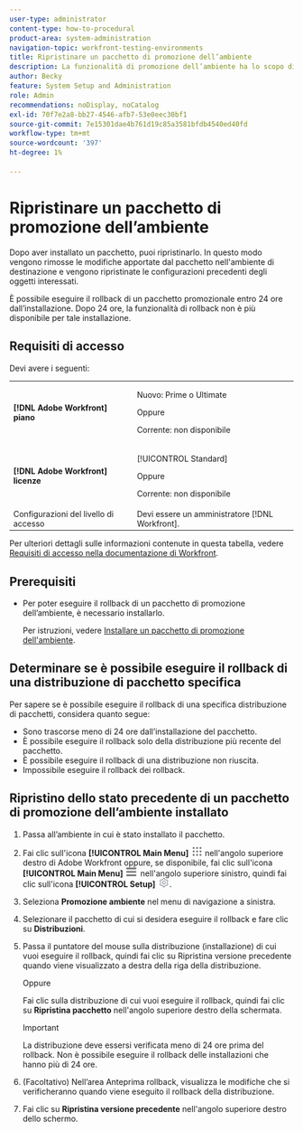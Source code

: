 ```yaml
---
user-type: administrator
content-type: how-to-procedural
product-area: system-administration
navigation-topic: workfront-testing-environments
title: Ripristinare un pacchetto di promozione dell’ambiente
description: La funzionalità di promozione dell’ambiente ha lo scopo di consentire lo spostamento di oggetti correlati alla configurazione da un ambiente all’altro. Scopri come ripristinare un pacchetto di promozione installato da un ambiente di destinazione.
author: Becky
feature: System Setup and Administration
role: Admin
recommendations: noDisplay, noCatalog
exl-id: 70f7e2a8-bb27-4546-afb7-53e0eec30bf1
source-git-commit: 7e15301dae4b761d19c85a3581bfdb4540ed40fd
workflow-type: tm+mt
source-wordcount: '397'
ht-degree: 1%

---
```


# Ripristinare un pacchetto di promozione dell’ambiente



Dopo aver installato un pacchetto, puoi ripristinarlo. In questo modo vengono rimosse le modifiche apportate dal pacchetto nell&#39;ambiente di destinazione e vengono ripristinate le configurazioni precedenti degli oggetti interessati.

È possibile eseguire il rollback di un pacchetto promozionale entro 24 ore dall’installazione. Dopo 24 ore, la funzionalità di rollback non è più disponibile per tale installazione.

## Requisiti di accesso

Devi avere i seguenti:

<table>
  <tr>
   <td><strong>[!DNL Adobe Workfront] piano</strong>
   </td>
   <td> <p>Nuovo: Prime o Ultimate</p><p>Oppure</p><p>Corrente: non disponibile</p>
   </td>
  </tr>
  <tr>
   <td><strong>[!DNL Adobe Workfront] licenze</strong>
   </td>
   <td> <p>[!UICONTROL Standard]</p><p>Oppure</p><p>Corrente: non disponibile</p>
   </td>
  </tr>
   <tr>
   <td>Configurazioni del livello di accesso
   </td>
   <td>Devi essere un amministratore [!DNL Workfront].
   </td>
  </tr>
</table>

Per ulteriori dettagli sulle informazioni contenute in questa tabella, vedere [Requisiti di accesso nella documentazione di Workfront](/help/quicksilver/administration-and-setup/add-users/access-levels-and-object-permissions/access-level-requirements-in-documentation.md).

## Prerequisiti

* Per poter eseguire il rollback di un pacchetto di promozione dell’ambiente, è necessario installarlo.

  Per istruzioni, vedere [Installare un pacchetto di promozione dell&#39;ambiente](/help/quicksilver/administration-and-setup/set-up-workfront/workfront-testing-environments/environment-promotion-install-package.md).


## Determinare se è possibile eseguire il rollback di una distribuzione di pacchetto specifica

Per sapere se è possibile eseguire il rollback di una specifica distribuzione di pacchetti, considera quanto segue:

* Sono trascorse meno di 24 ore dall’installazione del pacchetto.
* È possibile eseguire il rollback solo della distribuzione più recente del pacchetto.
* È possibile eseguire il rollback di una distribuzione non riuscita.
* Impossibile eseguire il rollback dei rollback.


## Ripristino dello stato precedente di un pacchetto di promozione dell’ambiente installato

1. Passa all’ambiente in cui è stato installato il pacchetto.
1. Fai clic sull&#39;icona **[!UICONTROL Main Menu]** ![Main Menu](/help/_includes/assets/main-menu-icon.png) nell&#39;angolo superiore destro di Adobe Workfront oppure, se disponibile, fai clic sull&#39;icona **[!UICONTROL Main Menu]** ![Main Menu](/help/_includes/assets/main-menu-icon-left-nav.png) nell&#39;angolo superiore sinistro, quindi fai clic sull&#39;icona **[!UICONTROL Setup]** ![Setup](/help/_includes/assets/gear-icon-setup.png).
1. Seleziona **Promozione ambiente** nel menu di navigazione a sinistra.
1. Selezionare il pacchetto di cui si desidera eseguire il rollback e fare clic su **Distribuzioni**.
1. Passa il puntatore del mouse sulla distribuzione (installazione) di cui vuoi eseguire il rollback, quindi fai clic su Ripristina versione precedente quando viene visualizzato a destra della riga della distribuzione.

   Oppure

   Fai clic sulla distribuzione di cui vuoi eseguire il rollback, quindi fai clic su **Ripristina pacchetto** nell&#39;angolo superiore destro della schermata.

   >[!IMPORTANT]
   >
   >La distribuzione deve essersi verificata meno di 24 ore prima del rollback. Non è possibile eseguire il rollback delle installazioni che hanno più di 24 ore.

1. (Facoltativo) Nell’area Anteprima rollback, visualizza le modifiche che si verificheranno quando viene eseguito il rollback della distribuzione.
1. Fai clic su **Ripristina versione precedente** nell&#39;angolo superiore destro dello schermo.
